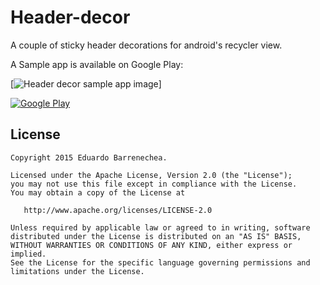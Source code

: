 # Header-decor
A couple of sticky header decorations for android's recycler view.

A Sample app is available on Google Play:

[![Header decor sample app image](http://i.imgur.com/xsm1I0F.gif)]

[![Google Play](https://developer.android.com/images/brand/en_generic_rgb_wo_60.png)](https://play.google.com/store/apps/details?id=ca.barrenechea.stickyheaders)

License
-------

    Copyright 2015 Eduardo Barrenechea.

    Licensed under the Apache License, Version 2.0 (the "License");
    you may not use this file except in compliance with the License.
    You may obtain a copy of the License at

       http://www.apache.org/licenses/LICENSE-2.0

    Unless required by applicable law or agreed to in writing, software
    distributed under the License is distributed on an "AS IS" BASIS,
    WITHOUT WARRANTIES OR CONDITIONS OF ANY KIND, either express or implied.
    See the License for the specific language governing permissions and
    limitations under the License.